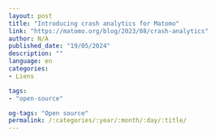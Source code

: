 ```yaml
---
layout: post
title: "Introducing crash analytics for Matomo"
link: "https://matomo.org/blog/2023/08/crash-analytics"
author: N/A
published_date: "19/05/2024"
description: ""
language: en
categories:
- Liens

tags:
- "open-source"

og-tags: "Open source"
permalink: /:categories/:year/:month/:day/:title/
---
```

